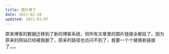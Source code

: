 ```yaml
---
title: 图片寄了
date: 2021-02-28
updated: 2021-03-07
---
```


原来博客的数据迁移到了新的博客系统，但所有文章里的图片链接全都挂了，因为原来的网站已经被我删了，原来的路径也访问不到了，我要一个个替换新链接了。。。
